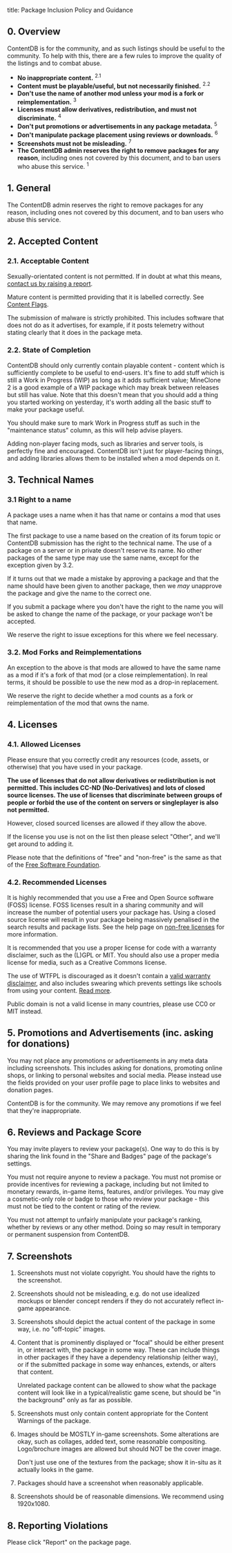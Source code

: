 title: Package Inclusion Policy and Guidance

## 0. Overview

ContentDB is for the community, and as such listings should be useful to the
community. To help with this, there are a few rules to improve the quality of
the listings and to combat abuse.

* **No inappropriate content.** <sup>2.1</sup>
* **Content must be playable/useful, but not necessarily finished.** <sup>2.2</sup>
* **Don't use the name of another mod unless your mod is a fork or reimplementation.** <sup>3</sup>
* **Licenses must allow derivatives, redistribution, and must not discriminate.** <sup>4</sup>
* **Don't put promotions or advertisements in any package metadata.** <sup>5</sup>
* **Don't manipulate package placement using reviews or downloads.** <sup>6</sup>
* **Screenshots must not be misleading.** <sup>7</sup>
* **The ContentDB admin reserves the right to remove packages for any reason**,
  including ones not covered by this document, and to ban users who abuse
  this service. <sup>1</sup>


## 1. General

The ContentDB admin reserves the right to remove packages for any reason,
including ones not covered by this document, and to ban users who abuse this service.


## 2. Accepted Content

### 2.1. Acceptable Content

Sexually-orientated content is not permitted.
If in doubt at what this means, [contact us by raising a report](/report/).

Mature content is permitted providing that it is labelled correctly.
See [Content Flags](/help/content_flags/).

The submission of malware is strictly prohibited. This includes software that
does not do as it advertises, for example, if it posts telemetry without stating
clearly that it does in the package meta.

### 2.2. State of Completion

ContentDB should only currently contain playable content - content which is
sufficiently complete to be useful to end-users. It's fine to add stuff which
is still a Work in Progress (WIP) as long as it adds sufficient value;
MineClone 2 is a good example of a WIP package which may break between releases
but still has value. Note that this doesn't mean that you should add a thing
you started working on yesterday, it's worth adding all the basic stuff to
make your package useful.

You should make sure to mark Work in Progress stuff as such in the "maintenance status" column,
as this will help advise players.

Adding non-player facing mods, such as libraries and server tools, is perfectly fine
and encouraged. ContentDB isn't just for player-facing things, and adding
libraries allows them to be installed when a mod depends on it.


## 3. Technical Names

### 3.1 Right to a name

A package uses a name when it has that name or contains a mod that uses that name.

The first package to use a name based on the creation of its forum topic or
ContentDB submission has the right to the technical name. The use of a package
on a server or in private doesn't reserve its name. No other packages of the same
type may use the same name, except for the exception given by 3.2.

If it turns out that we made a mistake by approving a package and that the
name should have been given to another package, then we *may* unapprove the
package and give the name to the correct one.

If you submit a package where you don't have the right to the name you will be asked
to change the name of the package, or your package won't be accepted.

We reserve the right to issue exceptions for this where we feel necessary.

### 3.2. Mod Forks and Reimplementations

An exception to the above is that mods are allowed to have the same name as a
mod if it's a fork of that mod (or a close reimplementation). In real terms, it
should be possible to use the new mod as a drop-in replacement.

We reserve the right to decide whether a mod counts as a fork or
reimplementation of the mod that owns the name.


## 4. Licenses

### 4.1. Allowed Licenses

Please ensure that you correctly credit any resources (code, assets, or otherwise)
that you have used in your package.

**The use of licenses that do not allow derivatives or redistribution is not
permitted. This includes CC-ND (No-Derivatives) and lots of closed source licenses.
The use of licenses that discriminate between groups of people or forbid the use
of the content on servers or singleplayer is also not permitted.**

However, closed sourced licenses are allowed if they allow the above.

If the license you use is not on the list then please select "Other", and we'll
get around to adding it.

Please note that the definitions of "free" and "non-free" is the same as that
of the [Free Software Foundation](https://www.gnu.org/philosophy/free-sw.en.html).

### 4.2. Recommended Licenses

It is highly recommended that you use a Free and Open Source software (FOSS)
license. FOSS licenses result in a sharing community and will increase the
number of potential users your package has. Using a closed source license will
result in your package being massively penalised in the search results and
package lists. See the help page on [non-free licenses](/help/non_free/) for more
information.

It is recommended that you use a proper license for code with a warranty
disclaimer, such as the (L)GPL or MIT. You should also use a proper media license
for media, such as a Creative Commons license.

The use of WTFPL is discouraged as it doesn't contain a
[valid warranty disclaimer](https://cubicspot.blogspot.com/2017/04/wtfpl-is-harmful-to-software-developers.html),
and also includes swearing which prevents settings like schools from using your content.
[Read more](/help/wtfpl/).

Public domain is not a valid license in many countries, please use CC0 or MIT instead.


## 5. Promotions and Advertisements (inc. asking for donations)

You may not place any promotions or advertisements in any meta data including
screenshots. This includes asking for donations, promoting online shops,
or linking to personal websites and social media. Please instead use the
fields provided on your user profile page to place links to websites and
donation pages.

ContentDB is for the community. We may remove any promotions if we feel that
they're inappropriate.


## 6. Reviews and Package Score

You may invite players to review your package(s). One way to do this is by sharing the link found in the
"Share and Badges" page of the package's settings.

You must not require anyone to review a package. You must not promise or provide incentives for reviewing a package,
including but not limited to monetary rewards, in-game items, features, and/or privileges.
You may give a cosmetic-only role or badge to those who review your package - this must not be tied to the content or
rating of the review.

You must not attempt to unfairly manipulate your package's ranking, whether by reviews or any other method.
Doing so may result in temporary or permanent suspension from ContentDB.


## 7. Screenshots

1.  Screenshots must not violate copyright. You should have the rights to the screenshot.

2.  Screenshots should not be misleading, e.g. do not use idealized mockups or blender concept renders if they do not accurately reflect in-game appearance.

3.  Screenshots should depict the actual content of the package in some way, i.e. no "off-topic" images.

4.  Content that is prominently displayed or "focal" should be either present in, or interact with, the package in some way.
    These can include things in other packages if they have a dependency relationship (either way), or if the submitted
    package in some way enhances, extends, or alters that content.

    Unrelated package content can be allowed to show what the package content will look like in a typical/realistic game scene,
    but should be "in the background" only as far as possible.

5. Screenshots must only contain content appropriate for the Content Warnings of the package.

6.  Images should be MOSTLY in-game screenshots. Some alterations are okay, such as collages, added text,
    some reasonable compositing. Logo/brochure images are allowed but should NOT be the cover image.

    Don't just use one of the textures from the package; show it in-situ as it actually looks in the game.

9.  Packages should have a screenshot when reasonably applicable.

10. Screenshots should be of reasonable dimensions. We recommend using 1920x1080.


## 8. Reporting Violations

Please click "Report" on the package page.
